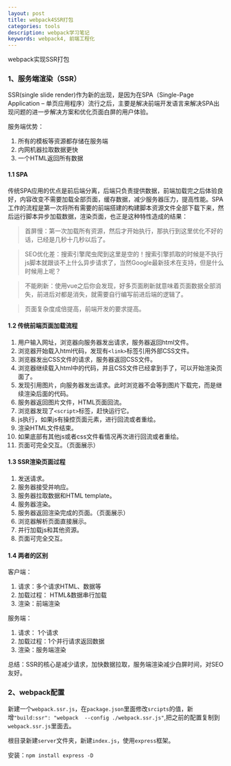```yaml
---
layout: post
title: webpack4SSR打包
categories: tools
description: webpack学习笔记
keywords: webpack4, 前端工程化 
---
```



webpack实现SSR打包

### 1、服务端渲染（SSR）

SSR(single slide render)作为新的出现，是因为在SPA（Single-Page Application – 单页应用程序）流行之后，主要是解决前端开发语言来解决SPA出现问题的进一步解决方案和优化页面白屏的用户体验。

服务端优势： 

1. 所有的模板等资源都存储在服务端
2. 内网机器拉取数据更快
3. 一个HTML返回所有数据

#### 1.1 SPA

传统SPA应用的优点是前后端分离，后端只负责提供数据，前端加载完之后体验良好，内容改变不需要加载全部页面，缓存数据，减少服务器压力，提高性能。SPA工作的流程是第一次将所有需要的前端搭建的构建脚本资源文件全部下载下来，然后运行脚本异步加载数据，渲染页面，也正是这种特性造成的结果：

> 首屏慢：第一次加载所有资源，然后才开始执行，那执行到这里优化不好的话，已经是几秒十几秒以后了。

> SEO优化差：搜索引擎爬虫爬到这里是空的！搜索引擎抓取的时候是不执行js脚本就跟谈不上什么异步请求了，当然Google最新技术在支持，但是什么时候用上呢？

> 不能刷新：使用vue之后你会发现，好多页面刷新就意味着页面数据全部消失，前进后对都是消失，就需要自行编写前进后端的逻辑了。

> 页面复杂度成倍提高，前端开发的要求提高。


#### 1.2 传统前端页面加载流程

1. 用户输入网址，浏览器向服务器发出请求，服务器返回html文件。 
2. 浏览器开始载入html代码，发现有`<link>`标签引用外部CSS文件。 
3. 浏览器发出CSS文件的请求，服务器返回CSS文件。 
4. 浏览器继续载入html中的代码，并且CSS文件已经拿到手了，可以开始渲染页面了。 
5. 发现引用图片，向服务器发出请求。此时浏览器不会等到图片下载完，而是继续渲染后面的代码。 
6. 服务器返回图片文件，HTML页面回流。
7. 浏览器发现了`<script>`标签，赶快运行它。 
8. js执行，如果js有操控页面元素，进行回流或者重绘。
9. 渲染HTML文件结束。
10. 如果底部有其他js或者css文件看情况再次进行回流或者重绘。
11. 页面可完全交互。（页面展示）


#### 1.3 SSR渲染页面过程

1. 发送请求。
2. 服务器接受并响应。
3. 服务器拉取数据和HTML template。
4. 服务器渲染。
5. 服务器返回渲染完成的页面。（页面展示）
6. 浏览器解析页面直接展示。
7. 并行加载js和其他资源。
8. 页面可完全交互。


#### 1.4 两者的区别

客户端：
1. 请求：多个请求HTML、数据等
2. 加载过程： HTML&数据串行加载
3. 渲染：前端渲染

服务端：
1. 请求： 1个请求
2. 加载过程：1个并行请求返回数据
3. 渲染：服务端渲染

总结：SSR的核心是减少请求，加快数据拉取，服务端渲染减少白屏时间，对SEO友好。


### 2、webpack配置

新建一个`webpack.ssr.js`，在`package.json`里面修改`srcipts`的值，新增`"build:ssr": "webpack  --config ./webpack.ssr.js"`,把之前的配置复制到`webpack.ssr.js`里面去。

根目录新建`server`文件夹，新建`index.js`，使用`express`框架。

安装：`npm install express -D`

